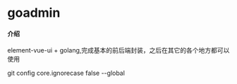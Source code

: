 # goadmin

#### 介绍

element-vue-ui + golang,完成基本的前后端封装，之后在其它的各个地方都可以使用

git config core.ignorecase false --global